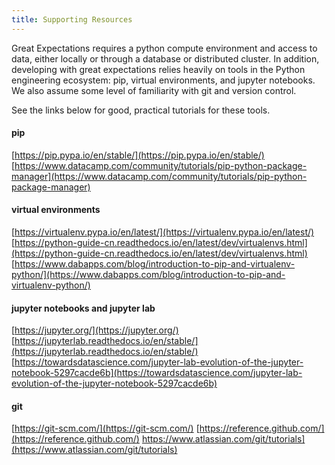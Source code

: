 ```yaml
---
title: Supporting Resources
---
```


Great Expectations requires a python compute environment and access to data, either locally or through a database or distributed cluster. In addition, developing with great expectations relies heavily on tools in the Python engineering ecosystem: pip, virtual environments, and jupyter notebooks. We also assume some level of familiarity with git and version control.

See the links below for good, practical tutorials for these tools.

#### pip
[https://pip.pypa.io/en/stable/](https://pip.pypa.io/en/stable/)
[https://www.datacamp.com/community/tutorials/pip-python-package-manager](https://www.datacamp.com/community/tutorials/pip-python-package-manager)

#### virtual environments
[https://virtualenv.pypa.io/en/latest/](https://virtualenv.pypa.io/en/latest/)
[https://python-guide-cn.readthedocs.io/en/latest/dev/virtualenvs.html](https://python-guide-cn.readthedocs.io/en/latest/dev/virtualenvs.html)
[https://www.dabapps.com/blog/introduction-to-pip-and-virtualenv-python/](https://www.dabapps.com/blog/introduction-to-pip-and-virtualenv-python/)
  
#### jupyter notebooks and jupyter lab
[https://jupyter.org/](https://jupyter.org/)
[https://jupyterlab.readthedocs.io/en/stable/](https://jupyterlab.readthedocs.io/en/stable/)
[https://towardsdatascience.com/jupyter-lab-evolution-of-the-jupyter-notebook-5297cacde6b](https://towardsdatascience.com/jupyter-lab-evolution-of-the-jupyter-notebook-5297cacde6b)

#### git
[https://git-scm.com/](https://git-scm.com/)
[https://reference.github.com/](https://reference.github.com/)
https://www.atlassian.com/git/tutorials](https://www.atlassian.com/git/tutorials)

